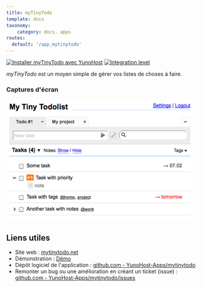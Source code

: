 ```yaml
---
title: myTinyTodo
template: docs
taxonomy:
    category: docs, apps
routes:
  default: '/app_mytinytodo'
---
```


[![Installer myTinyTodo avec YunoHost](https://install-app.yunohost.org/install-with-yunohost.svg)](https://install-app.yunohost.org/?app=mytinytodo) [![Integration level](https://dash.yunohost.org/integration/mytinytodo.svg)](https://dash.yunohost.org/appci/app/mytinytodo)

*myTinyTodo* est un moyen simple de gérer vos listes de choses à faire.

### Captures d'écran

![Capture d'écran de myTinyTodo](https://github.com/YunoHost-Apps/mytinytodo_ynh/blob/master/doc/screenshots/shot-v14b1.png)

## Liens utiles

+ Site web : [mytinytodo.net](https://www.mytinytodo.net/)
+ Démonstration : [Démo](https://www.mytinytodo.net/demo/)
+ Dépôt logiciel de l'application : [github.com - YunoHost-Apps/mytinytodo](https://github.com/YunoHost-Apps/mytinytodo_ynh)
+ Remonter un bug ou une amélioration en créant un ticket (issue) : [github.com - YunoHost-Apps/mytinytodo/issues](https://github.com/YunoHost-Apps/mytinytodo_ynh/issues)
